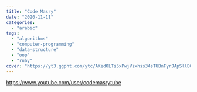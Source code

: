 ```yaml
---
title: "Code Masry"
date: "2020-11-11"
categories:
  - "arabic"
tags:
  - "algorithms"
  - "computer-programming"
  - "data-structure"
  - "oop"
  - "ruby"
cover: "https://yt3.ggpht.com/ytc/AKedOLTs5xPwjVzxhss34sTUBnFyrJApSllD0pa3oQaOhw=s88-c-k-c0x00ffffff-no-rj"
---
```


https://www.youtube.com/user/codemasrytube
